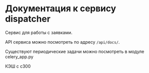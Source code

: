 # Документация к сервису dispatcher

Сервис для работы с заявками.

API сервиса можно посмотреть по адресу `/api/docs/`.

Существуют периодические задачи можно посмотреть в модуле celery_app.py

КЭШ с с300
